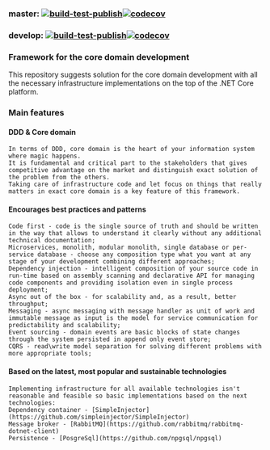 ### master: [![build-test-publish](https://github.com/warning-explosive/Core/actions/workflows/build-test-publish.yml/badge.svg?branch=master)](https://github.com/warning-explosive/Core/actions/workflows/build-test-publish.yml)[![codecov][master-codecov-badge]][codecov]
### develop: [![build-test-publish](https://github.com/warning-explosive/Core/actions/workflows/build-test-publish.yml/badge.svg?branch=develop)](https://github.com/warning-explosive/Core/actions/workflows/build-test-publish.yml)[![codecov][develop-codecov-badge]][codecov]

[codecov]: https://codecov.io/gh/warning-explosive/Core
[master-codecov-badge]: https://codecov.io/gh/warning-explosive/Core/branch/master/graph/badge.svg?token=ABWNWVENC0
[develop-codecov-badge]: https://codecov.io/gh/warning-explosive/Core/branch/develop/graph/badge.svg?token=ABWNWVENC0

### Framework for the core domain development
This repository suggests solution for the core domain development with all the necessary infrastructure implementations on the top of the .NET Core platform.

### Main features

#### DDD & Core domain
    In terms of DDD, core domain is the heart of your information system where magic happens.
    It is fundamental and critical part to the stakeholders that gives competitive advantage on the market and distinguish exact solution of the problem from the others.
    Taking care of infrastructure code and let focus on things that really matters in exact core domain is a key feature of this framework.

#### Encourages best practices and patterns
    Code first - code is the single source of truth and should be written in the way that allows to understand it clearly without any additional technical documentation;
    Microservices, monolith, modular monolith, single database or per-service database - choose any composition type what you want at any stage of your development combining different approaches;
    Dependency injection - intelligent composition of your source code in run-time based on assembly scanning and declarative API for managing code components and providing isolation even in single process deployment;
    Async out of the box - for scalability and, as a result, better throughput;
    Messaging - async messaging with message handler as unit of work and immutable message as input is the model for service communication for predictability and scalability;
    Event sourcing - domain events are basic blocks of state changes through the system persisted in append only event store;
    CQRS - read\write model separation for solving different problems with more appropriate tools;

#### Based on the latest, most popular and sustainable technologies
    Implementing infrastructure for all available technologies isn't reasonable and feasible so basic implementations based on the next technologies:
    Dependency container - [SimpleInjector](https://github.com/simpleinjector/SimpleInjector)
    Message broker - [RabbitMQ](https://github.com/rabbitmq/rabbitmq-dotnet-client)
    Persistence - [PosgreSql](https://github.com/npgsql/npgsql)